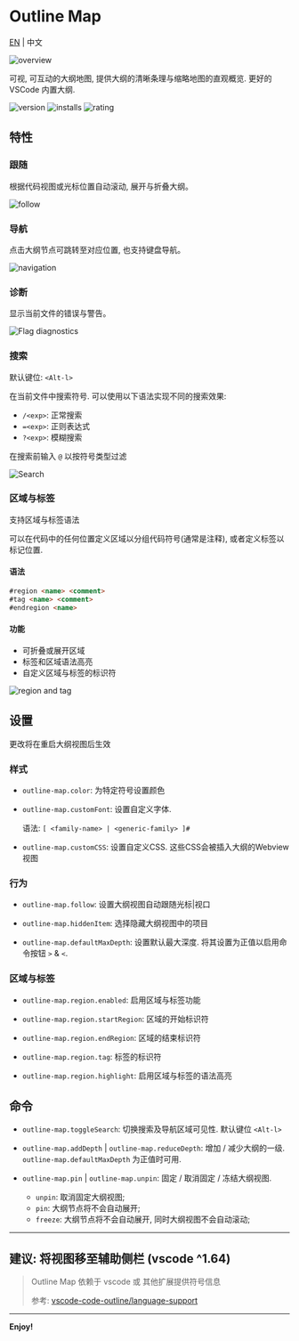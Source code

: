 # Outline Map

[EN](README.md) | 中文

![overview](screenshots/overview.png)

可视, 可互动的大纲地图, 提供大纲的清晰条理与缩略地图的直观概览. 更好的 VSCode 内置大纲.

![version](https://img.shields.io/visual-studio-marketplace/v/gerrnperl.outline-map?color=8bf7c7&logo=visualstudio&style=flat-square)
![installs](https://img.shields.io/visual-studio-marketplace/i/gerrnperl.outline-map?color=56b6c2&logo=visualstudiocode&style=flat-square)
![rating](https://img.shields.io/visual-studio-marketplace/stars/gerrnperl.outline-map?color=97dbf3&style=flat-square)

## 特性

### 跟随

根据代码视图或光标位置自动滚动, 展开与折叠大纲。

![follow](screenshots/follow.gif)

### 导航

点击大纲节点可跳转至对应位置, 也支持键盘导航。

![navigation](screenshots/nav.gif)

### 诊断

显示当前文件的错误与警告。

![Flag diagnostics](screenshots/diagnostics.gif)

### 搜索

默认键位: `<Alt-l>`

在当前文件中搜索符号. 可以使用以下语法实现不同的搜索效果:

- `/<exp>`: 正常搜索
- `=<exp>`: 正则表达式
- `?<exp>`: 模糊搜索

在搜索前输入 `@` 以按符号类型过滤
  
![Search](screenshots/search.gif)

### 区域与标签

支持区域与标签语法

可以在代码中的任何位置定义区域以分组代码符号(通常是注释), 或者定义标签以标记位置.

#### 语法

```md
#region <name> <comment>
#tag <name> <comment>
#endregion <name>
```

#### 功能

- 可折叠或展开区域
- 标签和区域语法高亮
- 自定义区域与标签的标识符

![region and tag](screenshots/region.png)

## 设置

更改将在重启大纲视图后生效

### 样式

- `outline-map.color`: 为特定符号设置颜色
  
- `outline-map.customFont`: 设置自定义字体. 
  
  语法: `[ <family-name> | <generic-family> ]#`

- `outline-map.customCSS`: 设置自定义CSS. 这些CSS会被插入大纲的Webview视图

### 行为

- `outline-map.follow`: 设置大纲视图自动跟随光标|视口

- `outline-map.hiddenItem`: 选择隐藏大纲视图中的项目
  
- `outline-map.defaultMaxDepth`: 设置默认最大深度.  将其设置为正值以启用命令按钮 `>` & `<`.

### 区域与标签

- `outline-map.region.enabled`: 启用区域与标签功能

- `outline-map.region.startRegion`: 区域的开始标识符

- `outline-map.region.endRegion`: 区域的结束标识符

- `outline-map.region.tag`: 标签的标识符

- `outline-map.region.highlight`: 启用区域与标签的语法高亮


## 命令

- `outline-map.toggleSearch`: 切换搜索及导航区域可见性. 默认键位 `<Alt-l>`

- `outline-map.addDepth` | `outline-map.reduceDepth`: 增加 / 减少大纲的一级. `outline-map.defaultMaxDepth` 为正值时可用.
- `outline-map.pin` | `outline-map.unpin`: 固定 / 取消固定 / 冻结大纲视图.
  - `unpin`: 取消固定大纲视图;
  - `pin`: 大纲节点将不会自动展开;
  - `freeze`: 大纲节点将不会自动展开, 同时大纲视图不会自动滚动;

---

## 建议: 将视图移至辅助侧栏 (vscode ^1.64)

> Outline Map 依赖于 vscode 或 其他扩展提供符号信息
>
> 参考: [vscode-code-outline/language-support](https://github.com/patrys/vscode-code-outline#language-support)
---

**Enjoy!**
